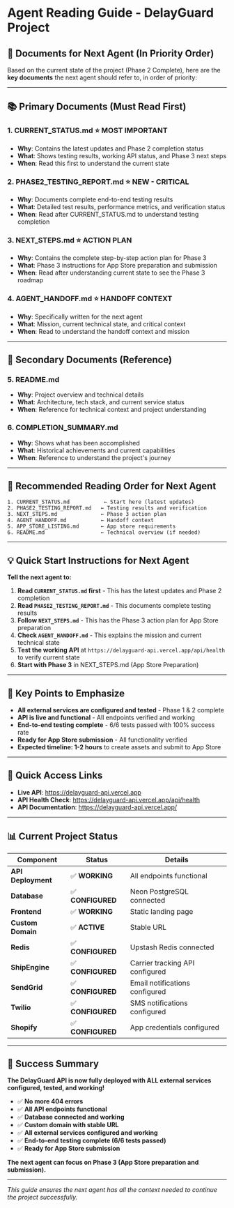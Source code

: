 # Agent Reading Guide - DelayGuard Project

## 🎯 **Documents for Next Agent (In Priority Order)**

Based on the current state of the project (Phase 2 Complete), here are the **key documents** the next agent should refer to, in order of priority:

---

## 📚 **Primary Documents (Must Read First)**

### **1. CURRENT_STATUS.md** ⭐ **MOST IMPORTANT**
- **Why**: Contains the latest updates and Phase 2 completion status
- **What**: Shows testing results, working API status, and Phase 3 next steps
- **When**: Read this first to understand the current state

### **2. PHASE2_TESTING_REPORT.md** ⭐ **NEW - CRITICAL**
- **Why**: Documents complete end-to-end testing results
- **What**: Detailed test results, performance metrics, and verification status
- **When**: Read after CURRENT_STATUS.md to understand testing completion

### **3. NEXT_STEPS.md** ⭐ **ACTION PLAN**
- **Why**: Contains the complete step-by-step action plan for Phase 3
- **What**: Phase 3 instructions for App Store preparation and submission
- **When**: Read after understanding current state to see the Phase 3 roadmap

### **4. AGENT_HANDOFF.md** ⭐ **HANDOFF CONTEXT**
- **Why**: Specifically written for the next agent
- **What**: Mission, current technical state, and critical context
- **When**: Read to understand the handoff context and mission

---

## 📖 **Secondary Documents (Reference)**

### **5. README.md**
- **Why**: Project overview and technical details
- **What**: Architecture, tech stack, and current service status
- **When**: Reference for technical context and project understanding

### **6. COMPLETION_SUMMARY.md**
- **Why**: Shows what has been accomplished
- **What**: Historical achievements and current capabilities
- **When**: Reference to understand the project's journey

---

## 🚀 **Recommended Reading Order for Next Agent**

```
1. CURRENT_STATUS.md           ← Start here (latest updates)
2. PHASE2_TESTING_REPORT.md   ← Testing results and verification
3. NEXT_STEPS.md              ← Phase 3 action plan
4. AGENT_HANDOFF.md           ← Handoff context
5. APP_STORE_LISTING.md       ← App store requirements
6. README.md                  ← Technical overview (if needed)
```

---

## 💡 **Quick Start Instructions for Next Agent**

**Tell the next agent to:**

1. **Read `CURRENT_STATUS.md` first** - This has the latest updates and Phase 2 completion
2. **Read `PHASE2_TESTING_REPORT.md`** - This documents complete testing results
3. **Follow `NEXT_STEPS.md`** - This has the Phase 3 action plan for App Store preparation
4. **Check `AGENT_HANDOFF.md`** - This explains the mission and current technical state
5. **Test the working API** at `https://delayguard-api.vercel.app/api/health` to verify current state
6. **Start with Phase 3** in NEXT_STEPS.md (App Store Preparation)

---

## 🎯 **Key Points to Emphasize**

- **All external services are configured and tested** - Phase 1 & 2 complete
- **API is live and functional** - All endpoints verified and working
- **End-to-end testing complete** - 6/6 tests passed with 100% success rate
- **Ready for App Store submission** - All functionality verified
- **Expected timeline: 1-2 hours** to create assets and submit to App Store

---

## 🔗 **Quick Access Links**

- **Live API**: https://delayguard-api.vercel.app
- **API Health Check**: https://delayguard-api.vercel.app/api/health
- **API Documentation**: https://delayguard-api.vercel.app/

---

## 📊 **Current Project Status**

| Component | Status | Details |
|-----------|--------|---------|
| **API Deployment** | ✅ **WORKING** | All endpoints functional |
| **Database** | ✅ **CONFIGURED** | Neon PostgreSQL connected |
| **Frontend** | ✅ **WORKING** | Static landing page |
| **Custom Domain** | ✅ **ACTIVE** | Stable URL |
| **Redis** | ✅ **CONFIGURED** | Upstash Redis connected |
| **ShipEngine** | ✅ **CONFIGURED** | Carrier tracking API configured |
| **SendGrid** | ✅ **CONFIGURED** | Email notifications configured |
| **Twilio** | ✅ **CONFIGURED** | SMS notifications configured |
| **Shopify** | ✅ **CONFIGURED** | App credentials configured |

---

## 🎉 **Success Summary**

**The DelayGuard API is now fully deployed with ALL external services configured, tested, and working!** 

- ✅ **No more 404 errors**
- ✅ **All API endpoints functional**
- ✅ **Database connected and working**
- ✅ **Custom domain with stable URL**
- ✅ **All external services configured and working**
- ✅ **End-to-end testing complete (6/6 tests passed)**
- ✅ **Ready for App Store submission**

**The next agent can focus on Phase 3 (App Store preparation and submission).**

---

*This guide ensures the next agent has all the context needed to continue the project successfully.*
